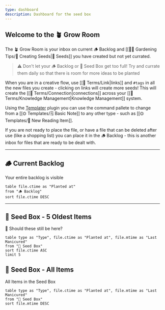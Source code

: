 ```yaml
---
type: dashboard
description: Dashboard for the seed box
---
```


## Welcome to the 🪴 Grow Room

The 🪴 Grow Room is your inbox on current 🪵 Backlog and [[👩‍🌾 Gardening Tips/🌱 Creating Seeds|🌱 Seeds]] you have created but not yet currated.

> ⚠️ Don't let your 🪵 Backlog or 🌱 Seed Box get too full!  Try and currate them daily so that there is room for more ideas to be planted

When you are in a creative flow, use [[📇 Terms/Link|links]] and `#tags` in all the new files you create - clicking on links will create more seeds! This will create the [[📇 Terms/Connection|connections]] across your [[📇 Terms/Knowledge Management|Knowledge Management]] system.

Using the [Templater](https://github.com/SilentVoid13/Templater) plugin you can use the command pallete to change from a [[⏣ Templates/🗒 Basic Note]] to any other type - such as [[⏣ Templates/📙 New Reading Item]].

If you are not ready to place the file, or have a file that can be deleted after use (like a shopping list) you can place it in the 🪵 Backlog - this is another inbox for files that are ready to be dealt with.

---

## 🪵 Current Backlog
Your entire backlog is visible
```dataview
table file.ctime as "Planted at" 
from "🪵 Backlog"
sort file.ctime DESC
```
---

## 🌱 Seed Box - 5 Oldest Items
🤨 Should these still be here?
```dataview
table type as "Type", file.ctime as "Planted at", file.mtime as "Last Manicured"
from "🌱 Seed Box"
sort file.ctime ASC
limit 5
```

## 🌱 Seed Box - All Items
All Items in the Seed Box
```dataview
table type as "Type", file.ctime as "Planted at", file.mtime as "Last Manicured"
from "🌱 Seed Box"
sort file.mtime DESC
```